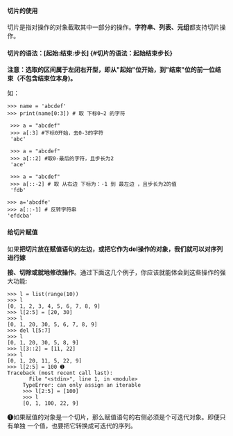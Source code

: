 #### 切片的使用

切片是指对操作的对象截取其中一部分的操作。**字符串、列表、元组**都支持切片操作。

#### 切片的语法：\[起始:结束:步长\] {#切片的语法：起始结束步长}

**注意：选取的区间属于左闭右开型，即从"起始"位开始，到"结束"位的前一位结束（不包含结束位本身\)。**

如：

```
>>> name = 'abcdef'
>>> print(name[0:3]) # 取 下标0~2 的字符
```

```
 >>> a = "abcdef"
 >>> a[:3] #下标0开始，去0-3的字符
 'abc'
```

```
 >>> a = "abcdef"
 >>> a[::2] #取0-最后的字符，且步长为2
 'ace'
```

```
 >>> a = "abcdef"
 >>> a[::-2] # 取 从右边 下标为：-1 到 最左边 ，且步长为2的值 
 'fdb'
```

```
>>> a='abcdfe'
>>> a[::-1] # 反转字符串
'efdcba'
```

#### 给切片赋值 

如果**把切片放在赋值语句的左边，或把它作为del操作的对象，我们就可以对序列进行嫁**

**接、切除或就地修改操作**。通过下面这几个例子，你应该就能体会到这些操作的强大功能:

```
>>> l = list(range(10))
>>> l
[0, 1, 2, 3, 4, 5, 6, 7, 8, 9] 
>>> l[2:5] = [20, 30]
>>> l
[0, 1, 20, 30, 5, 6, 7, 8, 9]
>>> del l[5:7]
>>> l
[0, 1, 20, 30, 5, 8, 9]
>>> l[3::2] = [11, 22]
>>> l
[0, 1, 20, 11, 5, 22, 9]
>>> l[2:5] = 100 ➊
Traceback (most recent call last):
       File "<stdin>", line 1, in <module>
     TypeError: can only assign an iterable
     >>> l[2:5] = [100]
     >>> l
     [0, 1, 100, 22, 9]
```

➊如果赋值的对象是一个切片，那么赋值语句的右侧必须是个可迭代对象。即便只有单独 一个值，也要把它转换成可迭代的序列。

